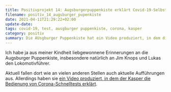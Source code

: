 ```yaml
---
title: Positivprojekt 14: Augsburgerpuppenkiste erklärt Covid-19-Selbsttest
filename: positiv_14_augsburger_pupenkiste
date: 2021-04-11T21:29:22+02:00
update-date:
tags: covid-19, test, ausgburger puppenkiste, corona, kasper
category: positiv
summary: Die AUsgburger Puppenkiste hat ein Video produziert, in dem die Bedienung der Covid-19-Schnelltests erklärt wird
---
```


Ich habe ja aus meiner Kindheit liebgewonnene Erinnerungen an die Augsburger Puppenkiste, insbesondere natürlich an Jim Knops und Lukas den Lokomotivführer.

Aktuell fallen dort wie an vielen anderen Stellen auch aktuelle Aufführungen aus. Allerdings haben sie [ein Video produziert, in dem der Kasper die Bedienung von Corona-Schnelltests erklärt](https://www.youtube.com/watch?v=A0EqaSBurX0).

